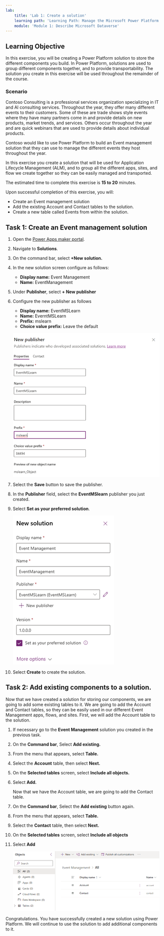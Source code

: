 ```yaml
---
lab:
    title: 'Lab 1: Create a solution'
    learning path: 'Learning Path: Manage the Microsoft Power Platform environment'
    module: 'Module 1: Describe Microsoft Dataverse'
---
```


## Learning Objective

In this exercise, you will be creating a Power Platform solution to store the different components you build. In Power Platform, solutions are used to group different components together, and to provide transportability. The solution you create in this exercise will be used throughout the remainder of the course.

### Scenario

Contoso Consulting is a professional services organization specializing in IT and AI consulting services. Throughout the year, they offer many different events to their customers. Some of these are trade shows style events where they have many partners come in and provide details on new products, market trends, and services. Others occur throughout the year and are quick webinars that are used to provide details about individual products.

Contoso would like to use Power Platform to build an Event management solution that they can use to manage the different events they host throughout the year.

In this exercise you create a solution that will be used for Application Lifecycle Management (ALM), and to group all the different apps, sites, and flow we create together so they can be easily managed and transported.

The estimated time to complete this exercise is **15 to 20** minutes.

Upon successful completion of this exercise, you will:

- Create an Event management solution
- Add the existing Account and Contact tables to the solution.
- Create a new table called Events from within the solution.

## Task 1: Create an Event management solution

1.  Open the [Power Apps maker portal](https://make.powerapps.com).
1.  Navigate to **Solutions**.
1.  On the command bar, select **+New solution.**
1.  In the new solution screen configure as follows:
    - **Display name:** Event Management
    - **Name:** EventManagement
1.  Under **Publisher**, select **+ New publisher**
1.  Configure the new publisher as follows
    - **Display name:** EventMSLearn
    - **Name:** EverntMSLearn
    - **Prefix:** mslearn
    - **Choice value prefix:** Leave the default

    ![A screenshot of the Create New Publisher screen.](media/61fa62c324d424f7c73c8291a0724130.png)

1.  Select the **Save** button to save the publisher.
1.  In the **Publisher** field, select the **EventMSlearn** publisher you just created.
1.  Select **Set as your preferred solution**.

    ![A screenshot of the completed solution](media/f968526926661bfa401f10742e6f376f.png)

1.  Select **Create** to create the solution.

## Task 2: Add existing components to a solution.

Now that we have created a solution for storing our components, we are going to add some existing tables to it. We are going to add the Account and Contact tables, so they can be easily used in our different Event Management apps, flows, and sites. First, we will add the Account table to the solution.

1.  If necessary go to the **Event Management** solution you created in the previous task.
1.  On the **Command bar**, Select **Add existing.**
1.  From the menu that appears, select **Table.**
1.  Select the **Account** table, then select **Next.**
1.  On the **Selected tables** screen, select **Include all objects.**
1.  Select **Add.**

    Now that we have the Account table, we are going to add the Contact table.

1.  On the **Command bar**, Select the **Add existing** button again.
1.  From the menu that appears, select **Table.**
1.  Select the **Contact** table, then select **Next.**
1.  On the **Selected tables** screen, select **Include all objects**
1.  Select **Add**

    ![A screenshot showing the Account and Contact tables in the solution.](media/a53817e242fca7371765583d9e565c36.png)

Congratulations. You have successfully created a new solution using Power Platform. We will continue to use the solution to add additional components to it.
